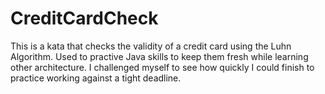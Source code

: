 # CreditCardCheck

This is a kata that checks the validity of a credit card using the Luhn Algorithm.
Used to practive Java skills to keep them fresh while learning other architecture. 
I challenged myself to see how quickly I could finish to practice working against a tight deadline. 

